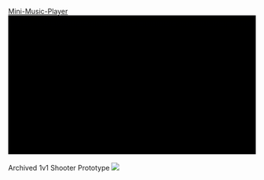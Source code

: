 [Mini-Music-Player](https://github.com/Chris-Dev0/Mini-Music-Player)
![](mini-music-player-preview.gif) <br />

Archived 1v1 Shooter Prototype
![](1v1prototype.gif) <br />
